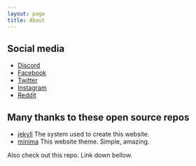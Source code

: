```yaml
---
layout: page
title: About
---
```

## Social media
+ [Discord](https://discord.gg/wwo)
+ [Facebook](https://www.facebook.com/werewolf.apps/)
+ [Twitter](https://twitter.com/werewolf_app)
+ [Instagram](https://www.instagram.com/werewolf.online/)
+ [Reddit](https://www.reddit.com/r/werewolfonline/)

## Many thanks to these open source repos
+ [jekyll](https://github.com/jekyll/jekyll) The system used to create this website.
+ [minima](https://github.com/jekyll/minima) This website theme. Simple, amazing.

Also check out this repo. Link down bellow.
